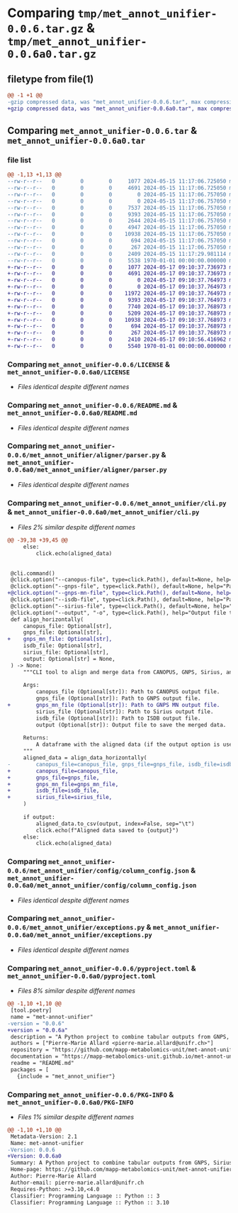 # Comparing `tmp/met_annot_unifier-0.0.6.tar.gz` & `tmp/met_annot_unifier-0.0.6a0.tar.gz`

## filetype from file(1)

```diff
@@ -1 +1 @@
-gzip compressed data, was "met_annot_unifier-0.0.6.tar", max compression
+gzip compressed data, was "met_annot_unifier-0.0.6a0.tar", max compression
```

## Comparing `met_annot_unifier-0.0.6.tar` & `met_annot_unifier-0.0.6a0.tar`

### file list

```diff
@@ -1,13 +1,13 @@
--rw-r--r--   0        0        0     1077 2024-05-15 11:17:06.725050 met_annot_unifier-0.0.6/LICENSE
--rw-r--r--   0        0        0     4691 2024-05-15 11:17:06.725050 met_annot_unifier-0.0.6/README.md
--rw-r--r--   0        0        0        0 2024-05-15 11:17:06.757050 met_annot_unifier-0.0.6/met_annot_unifier/__init__.py
--rw-r--r--   0        0        0        0 2024-05-15 11:17:06.757050 met_annot_unifier-0.0.6/met_annot_unifier/aligner/__init__.py
--rw-r--r--   0        0        0     7537 2024-05-15 11:17:06.757050 met_annot_unifier-0.0.6/met_annot_unifier/aligner/aligner.py
--rw-r--r--   0        0        0     9393 2024-05-15 11:17:06.757050 met_annot_unifier-0.0.6/met_annot_unifier/aligner/parser.py
--rw-r--r--   0        0        0     2644 2024-05-15 11:17:06.757050 met_annot_unifier-0.0.6/met_annot_unifier/aligner/utils.py
--rw-r--r--   0        0        0     4947 2024-05-15 11:17:06.757050 met_annot_unifier-0.0.6/met_annot_unifier/cli.py
--rw-r--r--   0        0        0    10938 2024-05-15 11:17:06.757050 met_annot_unifier-0.0.6/met_annot_unifier/config/column_config.json
--rw-r--r--   0        0        0      694 2024-05-15 11:17:06.757050 met_annot_unifier-0.0.6/met_annot_unifier/exceptions.py
--rw-r--r--   0        0        0      267 2024-05-15 11:17:06.757050 met_annot_unifier-0.0.6/met_annot_unifier/foo.py
--rw-r--r--   0        0        0     2409 2024-05-15 11:17:29.981114 met_annot_unifier-0.0.6/pyproject.toml
--rw-r--r--   0        0        0     5538 1970-01-01 00:00:00.000000 met_annot_unifier-0.0.6/PKG-INFO
+-rw-r--r--   0        0        0     1077 2024-05-17 09:10:37.736973 met_annot_unifier-0.0.6a0/LICENSE
+-rw-r--r--   0        0        0     4691 2024-05-17 09:10:37.736973 met_annot_unifier-0.0.6a0/README.md
+-rw-r--r--   0        0        0        0 2024-05-17 09:10:37.764973 met_annot_unifier-0.0.6a0/met_annot_unifier/__init__.py
+-rw-r--r--   0        0        0        0 2024-05-17 09:10:37.764973 met_annot_unifier-0.0.6a0/met_annot_unifier/aligner/__init__.py
+-rw-r--r--   0        0        0    11972 2024-05-17 09:10:37.764973 met_annot_unifier-0.0.6a0/met_annot_unifier/aligner/aligner.py
+-rw-r--r--   0        0        0     9393 2024-05-17 09:10:37.764973 met_annot_unifier-0.0.6a0/met_annot_unifier/aligner/parser.py
+-rw-r--r--   0        0        0     7740 2024-05-17 09:10:37.768973 met_annot_unifier-0.0.6a0/met_annot_unifier/aligner/utils.py
+-rw-r--r--   0        0        0     5209 2024-05-17 09:10:37.768973 met_annot_unifier-0.0.6a0/met_annot_unifier/cli.py
+-rw-r--r--   0        0        0    10938 2024-05-17 09:10:37.768973 met_annot_unifier-0.0.6a0/met_annot_unifier/config/column_config.json
+-rw-r--r--   0        0        0      694 2024-05-17 09:10:37.768973 met_annot_unifier-0.0.6a0/met_annot_unifier/exceptions.py
+-rw-r--r--   0        0        0      267 2024-05-17 09:10:37.768973 met_annot_unifier-0.0.6a0/met_annot_unifier/foo.py
+-rw-r--r--   0        0        0     2410 2024-05-17 09:10:56.416962 met_annot_unifier-0.0.6a0/pyproject.toml
+-rw-r--r--   0        0        0     5540 1970-01-01 00:00:00.000000 met_annot_unifier-0.0.6a0/PKG-INFO
```

### Comparing `met_annot_unifier-0.0.6/LICENSE` & `met_annot_unifier-0.0.6a0/LICENSE`

 * *Files identical despite different names*

### Comparing `met_annot_unifier-0.0.6/README.md` & `met_annot_unifier-0.0.6a0/README.md`

 * *Files identical despite different names*

### Comparing `met_annot_unifier-0.0.6/met_annot_unifier/aligner/parser.py` & `met_annot_unifier-0.0.6a0/met_annot_unifier/aligner/parser.py`

 * *Files identical despite different names*

### Comparing `met_annot_unifier-0.0.6/met_annot_unifier/cli.py` & `met_annot_unifier-0.0.6a0/met_annot_unifier/cli.py`

 * *Files 2% similar despite different names*

```diff
@@ -39,38 +39,45 @@
     else:
         click.echo(aligned_data)
 
 
 @cli.command()
 @click.option("--canopus-file", type=click.Path(), default=None, help="Path to CANOPUS output file.")
 @click.option("--gnps-file", type=click.Path(), default=None, help="Path to GNPS output file.")
+@click.option("--gnps-mn-file", type=click.Path(), default=None, help="Path to GNPS MN output file.")
 @click.option("--isdb-file", type=click.Path(), default=None, help="Path to ISDB output file.")
 @click.option("--sirius-file", type=click.Path(), default=None, help="Path to Sirius output file.")
 @click.option("--output", "-o", type=click.Path(), help="Output file to save the merged data.")
 def align_horizontally(
     canopus_file: Optional[str],
     gnps_file: Optional[str],
+    gnps_mn_file: Optional[str],
     isdb_file: Optional[str],
     sirius_file: Optional[str],
     output: Optional[str] = None,
 ) -> None:
     """CLI tool to align and merge data from CANOPUS, GNPS, Sirius, and ISDB horizontally.
 
     Args:
         canopus_file (Optional[str]): Path to CANOPUS output file.
         gnps_file (Optional[str]): Path to GNPS output file.
+        gnps_mn_file (Optional[str]): Path to GNPS MN output file.
         sirius_file (Optional[str]): Path to Sirius output file.
         isdb_file (Optional[str]): Path to ISDB output file.
         output (Optional[str]): Output file to save the merged data.
 
     Returns:
         A dataframe with the aligned data (if the output option is used, the dataframe is saved to a file)
     """
     aligned_data = align_data_horizontally(
-        canopus_file=canopus_file, gnps_file=gnps_file, isdb_file=isdb_file, sirius_file=sirius_file
+        canopus_file=canopus_file,
+        gnps_file=gnps_file,
+        gnps_mn_file=gnps_mn_file,
+        isdb_file=isdb_file,
+        sirius_file=sirius_file,
     )
 
     if output:
         aligned_data.to_csv(output, index=False, sep="\t")
         click.echo(f"Aligned data saved to {output}")
     else:
         click.echo(aligned_data)
```

### Comparing `met_annot_unifier-0.0.6/met_annot_unifier/config/column_config.json` & `met_annot_unifier-0.0.6a0/met_annot_unifier/config/column_config.json`

 * *Files identical despite different names*

### Comparing `met_annot_unifier-0.0.6/met_annot_unifier/exceptions.py` & `met_annot_unifier-0.0.6a0/met_annot_unifier/exceptions.py`

 * *Files identical despite different names*

### Comparing `met_annot_unifier-0.0.6/pyproject.toml` & `met_annot_unifier-0.0.6a0/pyproject.toml`

 * *Files 8% similar despite different names*

```diff
@@ -1,10 +1,10 @@
 [tool.poetry]
 name = "met-annot-unifier"
-version = "0.0.6"
+version = "0.0.6a"
 description = "A Python project to combine tabular outputs from GNPS, Sirius and ISDB"
 authors = ["Pierre-Marie Allard <pierre-marie.allard@unifr.ch>"]
 repository = "https://github.com/mapp-metabolomics-unit/met-annot-unifier"
 documentation = "https://mapp-metabolomics-unit.github.io/met-annot-unifier/"
 readme = "README.md"
 packages = [
   {include = "met_annot_unifier"}
```

### Comparing `met_annot_unifier-0.0.6/PKG-INFO` & `met_annot_unifier-0.0.6a0/PKG-INFO`

 * *Files 1% similar despite different names*

```diff
@@ -1,10 +1,10 @@
 Metadata-Version: 2.1
 Name: met-annot-unifier
-Version: 0.0.6
+Version: 0.0.6a0
 Summary: A Python project to combine tabular outputs from GNPS, Sirius and ISDB
 Home-page: https://github.com/mapp-metabolomics-unit/met-annot-unifier
 Author: Pierre-Marie Allard
 Author-email: pierre-marie.allard@unifr.ch
 Requires-Python: >=3.10,<4.0
 Classifier: Programming Language :: Python :: 3
 Classifier: Programming Language :: Python :: 3.10
```

